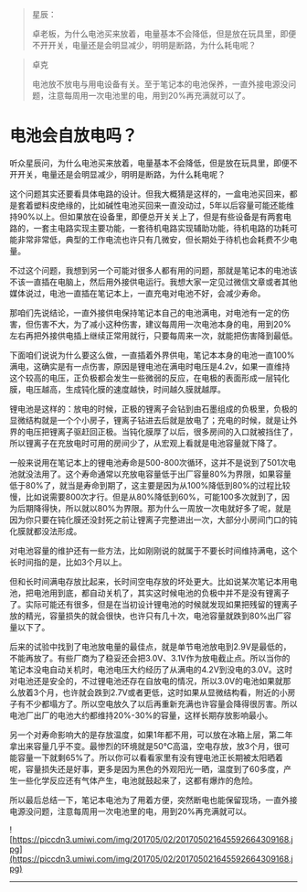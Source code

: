 > 星辰：
> 
> 卓老板，为什么电池买来放着，电量基本不会降低，但是放在玩具里，即便不开开关，电量还是会明显减少，明明是断路，为什么耗电呢？

> 卓克
> 
> 电池放不放电与用电设备有关。至于笔记本的电池保养，一直外接电源没问题，注意每周用一次电池里的电，用到20%再充满就可以了。

# 电池会自放电吗？

听众星辰问，为什么电池买来放着，电量基本不会降低，但是放在玩具里，即便不开开关，电量还是会明显减少，明明是断路，为什么耗电呢？

这个问题其实还要看具体电路的设计。但我大概猜是这样的，一盒电池买回来，都是套着塑料皮绝缘的，比如碱性电池买回来一直没动过，5年以后容量可能还能维持90%以上。但如果放在设备里，即便总开关关上了，但是有些设备是有两套电路的，一套主电路实现主要功能，一套待机电路实现辅助功能，待机电路的功耗可能非常非常低，典型的工作电流也许只有几微安，但长期处于待机也会耗费不少电量。

不过这个问题，我想到另一个可能对很多人都有用的问题，那就是笔记本的电池该不该一直插在电脑上，然后用外接供电运行。我想大家一定见过微信文章或者其他媒体说过，电池一直插在笔记本上，一直充电对电池不好，会减少寿命。

那咱们先说结论，一直外接供电保持笔记本自己的电池满电，对电池有一定的伤害，但伤害不大，为了减小这种伤害，建议每周用一次电池本身的电，用到20%左右再把外接供电插上继续正常用就行，只要每周来一次，就能把伤害降到最低。

下面咱们说说为什么要这么做，一直插着外界供电，笔记本本身的电池一直100%满电，这确实是有一点伤害，原因是锂电池在满电时电压是4.2v，如果一直维持这个较高的电压，正负极都会发生一些微弱的反应，在电极的表面形成一层钝化膜，电压越高，生成钝化膜的速度越快，时间越久膜就越厚。

锂电池是这样的：放电的时候，正极的锂离子会钻到由石墨组成的负极里，负极的显微结构就是一个个小房子，锂离子钻进去后就是放电了；充电的时候，就是让外界的电压把锂离子驱赶回正极。当钝化膜厚了以后，很多房间的入口就被挡住了，所以锂离子在充放电时可用的房间少了，从宏观上看就是电池容量就下降了。

一般来说用在笔记本上的锂电池寿命是500-800次循环，这并不是说到了501次电池就没法用了。这个寿命通常以充放电容量低于出厂容量80%为界限，如果容量低于80%了，就当是寿命到期了，这主要是因为从100%降低到80%的过程比较慢，比如说需要800次才行。但是从80%降低到60%，可能100多次就到了，因为后期降得快，所以就以80%为界限。那为什么一周放一次电就好多了呢，就是因为你只要在钝化膜还没封死之前让锂离子完整进出一次，大部分小房间门口的钝化膜就都没法形成。

对电池容量的维护还有一些方法，比如刚刚说的就属于不要长时间维持满电，这个长时间指的是，比如3个月以上。

但和长时间满电存放比起来，长时间空电存放的坏处更大。比如说某次笔记本用电池，把电池用到底，都自动关机了，其实这时候电池的负极中并不是没有锂离子了。实际可能还有很多，但是在当初设计锂电池的时候就发现如果把残留的锂离子放的精光，容量损失的就会很快，也许只有几十次，电池容量就跌到80%出厂容量以下了。

后来的试验中找到了电池放电量的最佳点，就是单节电池放电到2.9V是最低的，不能再放了。有些厂商为了稳妥还会把3.0V、3.1V作为放电截止点。所以当你的笔记本没电自动关机时，电池电压大约经历了从满电的4.2V到没电的3.0V。这时对电池还是安全的，不过锂电池还存在自放电的情况，所以3.0V的电池如果就那么放着3个月，也许就会跌到2.7V或者更低，这时如果从显微结构看，附近的小房子有不少都塌方了。所以空电放久了以后再重新充满也许容量会降得很厉害。所以电池厂出厂的电池大约都维持20%-30%的容量，这样长期存放影响最小。

另一个对寿命影响大的是存放温度，如果1年都不用，可以放在冰箱上层，第二年拿出来容量几乎不变。最惨烈的环境就是50℃高温，空电存放，放3个月，很可能容量一下就剩65%了。所以你可以看看家里有没有锂电池正长期被太阳晒着呢，容量损失还是好事，更多是因为黑色的外观阳光一晒，温度到了60多度，产生一些化学反应还有气体产生，电池就鼓起来了，这都有爆炸的危险。

所以最后总结一下，笔记本电池为了用着方便，突然断电也能保留现场，一直外接电源没问题，注意每周用一次电池里的电，用到20%再充满就可以。

![https://piccdn3.umiwi.com/img/201705/02/201705021645592664309168.jpg](https://piccdn3.umiwi.com/img/201705/02/201705021645592664309168.jpg)

---
